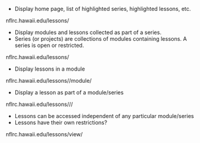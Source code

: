 - Display home page, list of highlighted series, highlighted lessons, etc.

nflrc.hawaii.edu/lessons/


- Display modules and lessons collected as part of a series.
- Series (or projects) are collections of modules containing lessons. A series is open or restricted.

nflrc.hawaii.edu/lessons/<series-slug>

- Display lessons in a module

nflrc.hawaii.edu/lessons/<series-slug>/module/<module-slug>


- Display a lesson as part of a module/series

nflrc.hawaii.edu/lessons/<series-slug>/<module-slug>/<lesson-slug>


- Lessons can be accessed independent of any particular module/series
- Lessons have their own restrictions?

nflrc.hawaii.edu/lessons/view/<lesson-slug>




